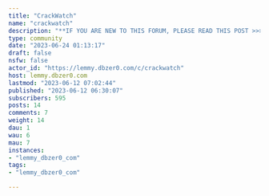 ```yaml
---
title: "CrackWatch" 
name: "crackwatch"
description: "**IF YOU ARE NEW TO THIS FORUM, PLEASE READ THIS POST >>>>[The Beginner's Guide](https://lemmy.dbzer0.com/post/2768)<<<< IT WILL TAKE 2 MINUTES MAX, AND IT WILL ANSWER MOST OF YOUR QUESTIONS**Welcome to CrackWatch, a piracy news forum dedicated to informing the public about the latest cracks and bypasses.To get live announcements of the latest releases, follow our [Twitter](https://twitter.com/realcrackwatch) Rules>1. No question threads. Read [the beginners guide](https://lemmy.dbzer0.com/post/2768).>2.\tDon't spam or post non-related posts. This includes NSFW.>3.\tDo not use link shorteners>4.\tDon't be rude, racist or sexist>5.\tLinking directly to or requesting cracked games and software is not allowed.>6.\tFollow the [Posting Guideline](https://lemmy.dbzer0.com/post/2769)"
type: community
date: "2023-06-24 01:13:17"
draft: false
nsfw: false
actor_id: "https://lemmy.dbzer0.com/c/crackwatch"
host: lemmy.dbzer0.com
lastmod: "2023-06-12 07:02:44"
published: "2023-06-12 06:30:07"
subscribers: 595
posts: 14
comments: 7
weight: 14
dau: 1
wau: 6
mau: 7
instances:
- "lemmy_dbzer0_com"
tags: 
- "lemmy_dbzer0_com"

---
```


